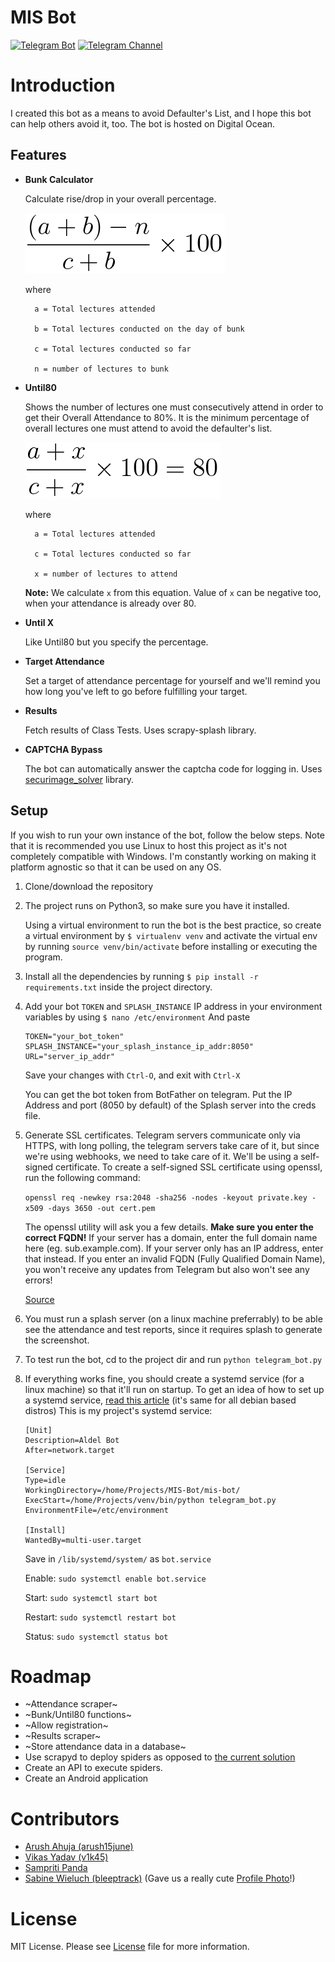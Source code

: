 # MIS Bot

[![Telegram Bot](https://img.shields.io/badge/Telegram-Bot-blue.svg)](https://t.me/SJCET_MIS_BOT)
[![Telegram Channel](https://img.shields.io/badge/Telegram-Channel-blue.svg)](https://t.me/joinchat/AAAAAEzdjHzLCzMiKpUw6w)

# Introduction
I created this bot as a means to avoid Defaulter's List, and I hope this bot can help others avoid it, too. The bot is hosted on Digital Ocean. 

## Features
  * **Bunk Calculator**
  
    Calculate rise/drop in your overall percentage.

    [![Bunk calculator formula](media/bunk_func.png)]()

    where 

          a = Total lectures attended

          b = Total lectures conducted on the day of bunk

          c = Total lectures conducted so far

          n = number of lectures to bunk
  * **Until80**

    Shows the number of lectures one must consecutively attend in order to get their Overall Attendance to 80%. It is the minimum percentage of overall lectures one must attend to avoid the defaulter's list.

    [![Until80 formula](media/until80_func.png)]()

    where 

          a = Total lectures attended

          c = Total lectures conducted so far

          x = number of lectures to attend
    **Note:** We calculate `x` from this equation. Value of `x` can be negative too, when your attendance is already over 80.
  * **Until X**
  
    Like Until80 but you specify the percentage.
  
  * **Target Attendance**

    Set a target of attendance percentage for yourself and we'll remind you how long you've left to go before fulfilling your target.

  * **Results**

    Fetch results of Class Tests. Uses scrapy-splash library.

  * **CAPTCHA Bypass**
  
    The bot can automatically answer the captcha code for logging in. Uses [securimage_solver](https://github.com/sampritipanda/securimage_solver) library.

## Setup
If you wish to run your own instance of the bot, follow the below steps. Note that it is recommended you use Linux to host this project as it's not completely compatible with Windows. I'm constantly working on making it platform agnostic so that it can be used on any OS.

 1. Clone/download the repository
 2. The project runs on Python3, so make sure you have it installed.

      Using a virtual environment to run the bot is the best practice, so create a virtual environment by
      `$ virtualenv venv` and activate the virtual env by running `source venv/bin/activate` before installing or executing the program.
 3. Install all the dependencies by running `$ pip install -r requirements.txt` inside the project directory.
 4. Add your bot `TOKEN` and `SPLASH_INSTANCE` IP address in your environment variables by using
     `$ nano /etc/environment`
     And paste
     
     ```
     TOKEN="your_bot_token"
     SPLASH_INSTANCE="your_splash_instance_ip_addr:8050"
     URL="server_ip_addr"
     ```
     Save your changes with `Ctrl-O`, and exit with `Ctrl-X`

     You can get the bot token from BotFather on telegram.
     Put the IP Address and port (8050 by default) of the Splash server into the creds file.
 5. Generate SSL certificates. Telegram servers communicate only via HTTPS, with long polling, the telegram servers take care of it, but since we're using webhooks, we need to take care of it. We'll be using a self-signed certificate.
     To create a self-signed SSL certificate using openssl, run the following command:

    `openssl req -newkey rsa:2048 -sha256 -nodes -keyout private.key -x509 -days 3650 -out cert.pem`

    The openssl utility will ask you a few details. **Make sure you enter the correct FQDN!** If your server has a domain, enter the full domain name here (eg. sub.example.com). If your server only has an IP address, enter that instead. If you enter an invalid FQDN (Fully Qualified Domain Name), you won't receive any updates from Telegram but also won't see any errors!

    [Source](https://github.com/python-telegram-bot/python-telegram-bot/wiki/Webhooks#creating-a-self-signed-certificate-using-openssl)
 6. You must run a splash server (on a linux machine preferrably) to be able see the attendance and test reports, since it requires splash to generate the screenshot.
 7. To test run the bot, cd to the project dir and run `python telegram_bot.py`
 8. If everything works fine, you should create a systemd service (for a linux machine) so that it'll run on startup. To get an idea of how to set up a systemd service, [read this article](https://www.raspberrypi-spy.co.uk/2015/10/how-to-autorun-a-python-script-on-boot-using-systemd/) (it's same for all debian based distros)
    This is my project's systemd service:

    ```
    [Unit]
    Description=Aldel Bot
    After=network.target

    [Service]
    Type=idle
    WorkingDirectory=/home/Projects/MIS-Bot/mis-bot/
    ExecStart=/home/Projects/venv/bin/python telegram_bot.py
    EnvironmentFile=/etc/environment

    [Install]
    WantedBy=multi-user.target
    ```
    Save in `/lib/systemd/system/` as `bot.service`

    Enable: `sudo systemctl enable bot.service`

    Start: `sudo systemctl start bot`

    Restart: `sudo systemctl restart bot`
    
    Status: `sudo systemctl status bot`


# Roadmap
 * ~Attendance scraper~
 * ~Bunk/Until80 functions~
 * ~Allow registration~
 * ~Results scraper~
 * ~Store attendance data in a database~
 * Use scrapyd to deploy spiders as opposed to [the current solution](https://stackoverflow.com/a/43661172)
 * Create an API to execute spiders.
 * Create an Android application

# Contributors
 * [Arush Ahuja (arush15june)](https://github.com/arush15june)
 * [Vikas Yadav (v1k45)](https://github.com/v1k45)
 * [Sampriti Panda](https://github.com/sampritipanda)
 * [Sabine Wieluch (bleeptrack)](https://github.com/bleeptrack) (Gave us a really cute [Profile Photo](media/avatar.png)!)

# License
MIT License. Please see [License](LICENSE.md) file for more information.

